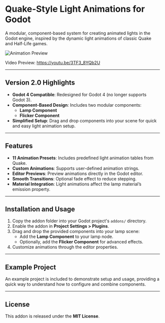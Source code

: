 # Quake-Style Light Animations for Godot  

A modular, component-based system for creating animated lights in the Godot engine, inspired by the dynamic light animations of classic Quake and Half-Life games.  

![Animation Preview](https://github.com/ioannis-koukourakis/quake-style-light-animations-for-the-godot-engine/blob/main/godot_quake_lights.gif)  

Video Preview: https://youtu.be/3TF3_8YQb2U

---

## Version 2.0 Highlights  
- **Godot 4 Compatible**: Redesigned for Godot 4 (no longer supports Godot 3).  
- **Component-Based Design**: Includes two modular components:  
  - **Lamp Component**  
  - **Flicker Component**  
- **Simplified Setup**: Drag and drop components into your scene for quick and easy light animation setup.  

---

## Features  
- **11 Animation Presets**: Includes predefined light animation tables from Quake.  
- **Custom Animations**: Supports user-defined animation strings.  
- **Editor Previews**: Preview animations directly in the Godot editor.  
- **Smooth Transitions**: Optional fade effect to reduce stepping.  
- **Material Integration**: Light animations affect the lamp material’s emission property.  

---

## Installation and Usage  
1. Copy the addon folder into your Godot project's `addons/` directory.  
2. Enable the addon in **Project Settings > Plugins**.  
3. Drag and drop the provided components into your lamp scene:  
   - Add the **Lamp Component** to your lamp node.  
   - Optionally, add the **Flicker Component** for advanced effects.  
4. Customize animations through the editor properties.  

---

## Example Project  
An example project is included to demonstrate setup and usage, providing a quick way to understand how to configure and combine components.  

---

## License  
This addon is released under the **MIT License**.  